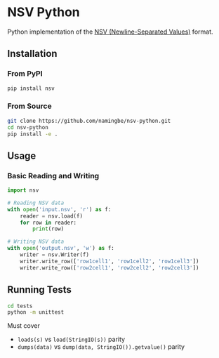 # NSV Python

Python implementation of the [NSV (Newline-Separated Values)](https://github.com/namingbe/nsv) format.

## Installation

### From PyPI

```bash
pip install nsv
```

### From Source

```bash
git clone https://github.com/namingbe/nsv-python.git
cd nsv-python
pip install -e .
```

## Usage

### Basic Reading and Writing

```python
import nsv

# Reading NSV data
with open('input.nsv', 'r') as f:
    reader = nsv.load(f)
    for row in reader:
        print(row)

# Writing NSV data
with open('output.nsv', 'w') as f:
    writer = nsv.Writer(f)
    writer.write_row(['row1cell1', 'row1cell2', 'row1cell3'])
    writer.write_row(['row2cell1', 'row2cell2', 'row2cell3'])
```

## Running Tests

```bash
cd tests
python -m unittest
```

Must cover
- `loads(s)` vs `load(StringIO(s))` parity
- `dumps(data)` vs `dump(data, StringIO()).getvalue()` parity
